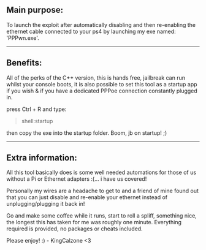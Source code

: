 Main purpose: 
---------------------------------------------------------------------------------------------------------------------------------------------------------------------------------------------------
To launch the exploit after automatically disabling and then re-enabling the ethernet cable connected to your ps4 by launching my exe named: 'PPPwn.exe'.

---------------------------------------------------------------------------------------------------------------------------------------------------------------------------------------------------

Benefits:
---------------------------------------------------------------------------------------------------------------------------------------------------------------------------------------------------
All of the perks of the C++ version, this is hands free, jailbreak can run whilst your console boots, it is also possible to set this tool as a startup app if you wish & if you have a dedicated PPPoe connection constantly plugged in.
>
press Ctrl + R and type:
>shell:startup

then copy the exe into the startup folder. Boom, jb on startup! ;)

---------------------------------------------------------------------------------------------------------------------------------------------------------------------------------------------------

Extra information:
---------------------------------------------------------------------------------------------------------------------------------------------------------------------------------------------------
All this tool basically does is some well needed automations for those of us without a Pi or Ethernet adapters :(... i have us covered!

Personally my wires are a headache to get to and a friend of mine found out that you can just disable and re-enable your ethernet instead of unplugging/plugging it back in!

Go and make some coffee while it runs, start to roll a spliff, something nice, the longest this has taken for me was roughly one minute. Everything required is provided, no packages or cheats included. 

Please enjoy! :) - KingCalzone <3
